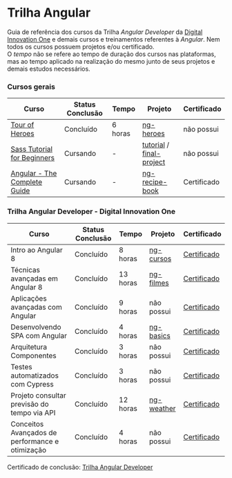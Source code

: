 # Trilha Angular

Guia de referência dos cursos da Trilha _Angular Developer_ da [Digital Innovation One](https://web.digitalinnovation.one) e demais cursos e treinamentos referentes à _Angular_. Nem todos os cursos possuem projetos e/ou certificado.<br>
O _tempo_ não se refere ao tempo de duração dos cursos nas plataformas, mas ao tempo aplicado na realização do mesmo junto de seus projetos e demais estudos necessários.

### Cursos gerais
Curso | Status Conclusão | Tempo | Projeto | Certificado
---|----|---|----|----
[Tour of Heroes](https://angular.io/tutorial) | Concluído | 6 horas | [ng-heroes](https://github.com/guilchaves/tour-of-heroes) | não possui
[Sass Tutorial for Beginners](https://www.youtube.com/watch?v=_a5j7KoflTs) | Cursando | - | [tutorial](https://github.com/guilchaves/scss-tutorial) / [final-project](https://github.com/guilchaves/scss-tutorial-project) | não possui
[Angular - The Complete Guide](https://www.udemy.com/course/the-complete-guide-to-angular-2) | Cursando | - | [ng-recipe-book](https://github.com/guilchaves/ng-recipe-book) | Certificado


### Trilha Angular Developer - Digital Innovation One 
Curso | Status Conclusão | Tempo | Projeto | Certificado
---|----|---|----|----
Intro ao Angular 8 | Concluído | 8 horas | [ng-cursos](https://github.com/guilchaves/ng-cursos/) | [Certificado](https://certificates.digitalinnovation.one/E233E7C8)
Técnicas avançadas em Angular 8 | Concluído | 13 horas | [ng-filmes](https://github.com/guilchaves/ng-filmes) | [Certificado](https://certificates.digitalinnovation.one/5FD29CAC)
Aplicações avançadas com Angular | Concluído | 9 horas |não possui| [Certificado](https://certificates.digitalinnovation.one/F449C649)
Desenvolvendo SPA com Angular | Concluído | 4 horas | [ng-basics](https://github.com/guilchaves/ng-basics) | [Certificado](https://certificates.digitalinnovation.one/5E648473)
Arquitetura Componentes | Concluído | 3 horas | não possui | [Certificado](https://certificates.digitalinnovation.one/A1D6E369)
Testes automatizados com Cypress | Concluído | 3 horas | não possui | [Certificado](https://certificates.digitalinnovation.one/2CE636AA)
Projeto consultar previsão do tempo via API | Concluído | 12 horas | [ng-weather](https://github.com/guilchaves/ng-weather-app) | [Certificado](https://certificates.digitalinnovation.one/3E29A2FE)
Conceitos Avançados de performance e otimização | Concluído | 4 horas | não possui | [Certificado](https://certificates.digitalinnovation.one/3915C97C)

Certificado de conclusão: [Trilha Angular Developer](https://certificates.digitalinnovation.one/28E907D1)
